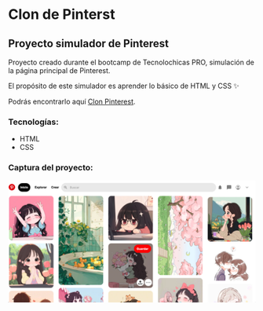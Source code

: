 # Clon de Pinterst 
## Proyecto simulador de Pinterest

Proyecto creado durante el bootcamp de Tecnolochicas PRO, simulación de la página principal de Pinterest.

El propósito de este simulador es aprender lo básico de HTML y CSS ✨ 

Podrás encontrarlo aquí [Clon Pinterest](https://pinterest-clone-ebon.vercel.app/).

### Tecnologías:

* HTML
* CSS


### Captura del proyecto:
![Captura del proyecto](/imagenes/ssclonpinterest.png)